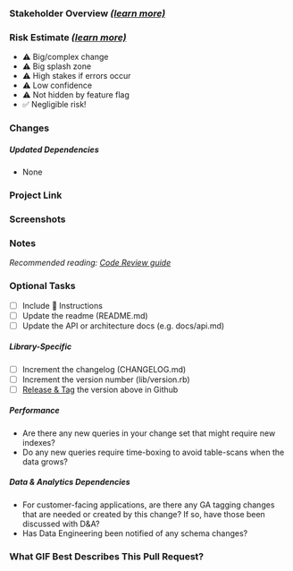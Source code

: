 ### Stakeholder Overview _[(learn more)](https://app.getguru.com/card/TGyLkrnc/Pull-Review-Stakeholder-Overview)_

<!--
Provide a concise summary of the motivation and the driving force behind this change, in a way that anyone without context can understand.
-->

### Risk Estimate _[(learn more)](https://app.getguru.com/card/iMnRRRjT/Pull-Request-Risk-Estimate)_

<!-- Optionally add a description of the risk, and how the change will be deployed. -->

<!-- remove any that do not apply -->
- ⚠️ Big/complex change
- ⚠️ Big splash zone
- ⚠️ High stakes if errors occur
- ⚠️ Low confidence
- ⚠️ Not hidden by feature flag
- ✅ Negligible risk!

### Changes

<!--
Please describe your code changes in detail for reviewers. Explain the technical solution you have provided and how it addresses the issue at hand.
-->

##### Updated Dependencies
 - None
<!--
Please include any notes that might be helpful for a reviewer to check the dependency changes you might have introduced.
  - gem version update
  - new gem introduced
  - data model update
-->

### Project Link

<!-- Fill in the ticket information with the details of your feature -->
<!-- [Monday issue](https://customink.monday.com/boards/12345/pulses/12345) -->
<!-- [Project pitch](https://docs.google.com/document/d/1X7qdItdxoxC6p0MertCjfyzlKw_T2M79yQknTlPQOF4) -->

### Screenshots

<!-- Communicate the visual story of the change that is being made. -->

### Notes

_Recommended reading: [Code Review guide](https://github.com/customink/guides/blob/master/operations/code-review/README.md)_

<!--
Please include any notes that might be helpful for a reviewer to keep in mind while reading the changes.
-->

### Optional Tasks

<!--
Common, optional tasks are included here in case you forgot something important.
-->

- [ ] Include 🎩 Instructions
- [ ] Update the readme (README.md)
- [ ] Update the API or architecture docs (e.g. docs/api.md)

##### Library-Specific

- [ ] Increment the changelog (CHANGELOG.md)
- [ ] Increment the version number (lib/version.rb)
- [ ] [Release & Tag][release] the version above in Github

[release]: https://docs.github.com/en/github/administering-a-repository/managing-releases-in-a-repository

##### Performance
- Are there any new queries in your change set that might require new indexes?
- Do any new queries require time-boxing to avoid table-scans when the data grows?


##### Data & Analytics Dependencies
- For customer-facing applications, are there any GA tagging changes that are needed or created by this change? If so, have those been discussed with D&A?
- Has Data Engineering been notified of any schema changes?

### What GIF Best Describes This Pull Request?

<!--
![](https://i.giphy.com/media/WNuF3KK9NaQ8w/source.gif)
-->
